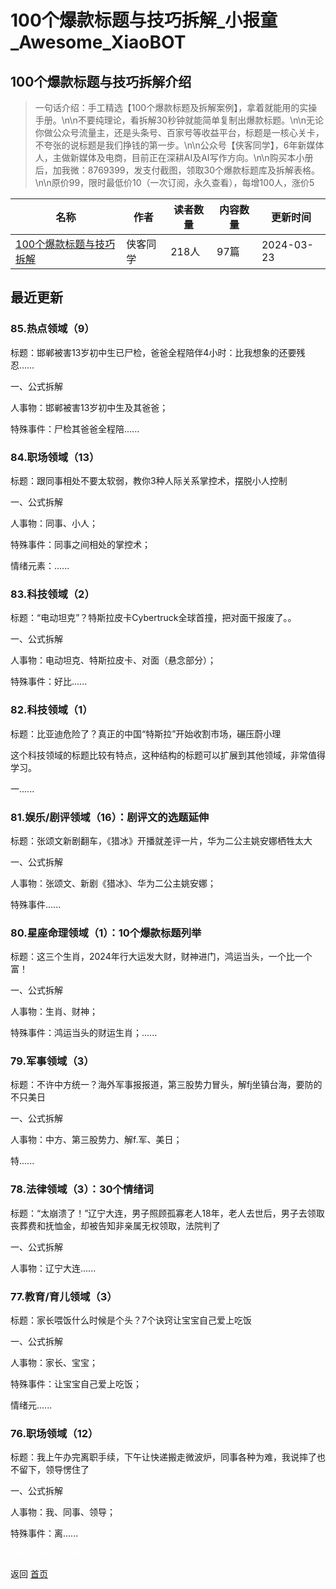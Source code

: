 # 100个爆款标题与技巧拆解_小报童_Awesome_XiaoBOT

## 100个爆款标题与技巧拆解介绍
> 一句话介绍：手工精选【100个爆款标题及拆解案例】，拿着就能用的实操手册。\n\n不要纯理论，看拆解30秒钟就能简单复制出爆款标题。\n\n无论你做公众号流量主，还是头条号、百家号等收益平台，标题是一核心关卡，不夸张的说标题是我们挣钱的第一步。\n\n公众号【侠客同学】，6年新媒体人，主做新媒体及电商，目前正在深耕AI及AI写作方向。\n\n购买本小册后，加我微：8769399，发支付截图，领取30个爆款标题库及拆解表格。\n\n原价99，限时最低价10（一次订阅，永久查看），每增100人，涨价5  
  


|名称|作者|读者数量|内容数量|更新时间|
|---|---|---|---|---|
|[100个爆款标题与技巧拆解](https://xiaobot.net/p/xiake666?refer=0b133df9-27dc-423b-8101-639049001c13)|侠客同学|218人|97篇|2024-03-23|

## 最近更新
### 85.热点领域（9）

标题：邯郸被害13岁初中生已尸检，爸爸全程陪伴4小时：比我想象的还要残忍……

一、公式拆解

人事物：邯郸被害13岁初中生及其爸爸；

特殊事件：尸检其爸爸全程陪......

### 84.职场领域（13）

标题：跟同事相处不要太软弱，教你3种人际关系掌控术，摆脱小人控制

一、公式拆解

人事物：同事、小人；

特殊事件：同事之间相处的掌控术；

情绪元素：......

### 83.科技领域（2）

标题：“电动坦克”？特斯拉皮卡Cybertruck全球首撞，把对面干报废了。。

一、公式拆解

人事物：电动坦克、特斯拉皮卡、对面（悬念部分）；

特殊事件：好比......

### 82.科技领域（1）

标题：比亚迪危险了？真正的中国“特斯拉”开始收割市场，碾压蔚小理

这个科技领域的标题比较有特点，这种结构的标题可以扩展到其他领域，非常值得学习。

一......

### 81.娱乐/剧评领域（16）：剧评文的选题延伸

标题：张颂文新剧翻车，《猎冰》开播就差评一片，华为二公主姚安娜栖牲太大

一、公式拆解

人事物：张颂文、新剧《猎冰》、华为二公主姚安娜；

特殊事件......

### 80.星座命理领域（1）：10个爆款标题列举

标题：这三个生肖，2024年行大运发大财，财神进门，鸿运当头，一个比一个富！

一、公式拆解

人事物：生肖、财神；

特殊事件：鸿运当头的财运生肖；......

### 79.军事领域（3）

标题：不许中方统一？海外军事报报道，第三股势力冒头，解fj坐镇台海，要防的不只美日

一、公式拆解

人事物：中方、第三股势力、解f.军、美日；

特......

### 78.法律领域（3）：30个情绪词

标题：“太崩溃了！”辽宁大连，男子照顾孤寡老人18年，老人去世后，男子去领取丧葬费和抚恤金，却被告知非亲属无权领取，法院判了

一、公式拆解

人事物：辽宁大连......

### 77.教育/育儿领域（3）

标题：家长喂饭什么时候是个头？7个诀窍让宝宝自己爱上吃饭

一、公式拆解

人事物：家长、宝宝；

特殊事件：让宝宝自己爱上吃饭；

情绪元......

### 76.职场领域（12）

标题：我上午办完离职手续，下午让快递搬走微波炉，同事各种为难，我说摔了也不留下，领导愣住了

一、公式拆解

人事物：我、同事、领导；

特殊事件：离......


<a href="https://github.com/Reno9527/awesome-xiaobot" style="color: white; text-decoration: none;">awesome-xiaobot</a>

返回 [首页](../README.md)
